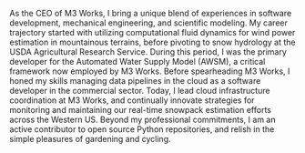 As the CEO of M3 Works, I bring a unique blend of experiences
in software development, mechanical engineering, and scientific
modeling. My career trajectory started with utilizing computational
fluid dynamics for wind power estimation in mountainous terrains,
before pivoting to snow hydrology at the USDA Agricultural Research Service.
During this period, I was the primary developer for the Automated Water Supply Model
(AWSM), a critical framework now employed by M3 Works. Before spearheading M3 Works,
I honed my skills managing data pipelines in the cloud as a software developer
in the commercial sector. Today, I lead cloud infrastructure coordination at M3 Works,
and continually innovate strategies for monitoring and maintaining our real-time
snowpack estimation efforts across the Western US. Beyond my professional commitments,
I am an active contributor to open source Python repositories,
and relish in the simple pleasures of gardening and cycling.